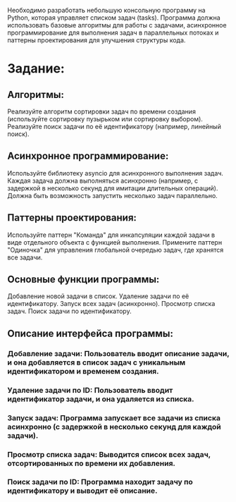 Необходимо разработать небольшую консольную программу на Python, которая управляет списком задач (tasks). Программа
должна использовать базовые алгоритмы для работы с задачами, асинхронное программирование для выполнения задач в
параллельных потоках и паттерны проектирования для улучшения структуры кода.

# Задание:

## Алгоритмы:

Реализуйте алгоритм сортировки задач по времени создания (используйте сортировку пузырьком или сортировку выбором).
Реализуйте поиск задачи по её идентификатору (например, линейный поиск).

## Асинхронное программирование:

Используйте библиотеку asyncio для асинхронного выполнения задач.
Каждая задача должна выполняться асинхронно (например, с задержкой в несколько секунд для имитации длительных операций).
Должна быть возможность запустить несколько задач параллельно.

## Паттерны проектирования:

Используйте паттерн "Команда" для инкапсуляции каждой задачи в виде отдельного объекта с функцией выполнения.
Примените паттерн "Одиночка" для управления глобальной очередью задач, где хранятся все задачи.

## Основные функции программы:

Добавление новой задачи в список.
Удаление задачи по её идентификатору.
Запуск всех задач (асинхронно).
Просмотр списка задач.
Поиск задачи по идентификатору.

## Описание интерфейса программы:

### Добавление задачи: Пользователь вводит описание задачи, и она добавляется в список задач с уникальным идентификатором и временем создания.

### Удаление задачи по ID: Пользователь вводит идентификатор задачи, и она удаляется из списка.

### Запуск задач: Программа запускает все задачи из списка асинхронно (с задержкой в несколько секунд для каждой задачи).

### Просмотр списка задач: Выводится список всех задач, отсортированных по времени их добавления.

### Поиск задачи по ID: Программа находит задачу по идентификатору и выводит её описание.